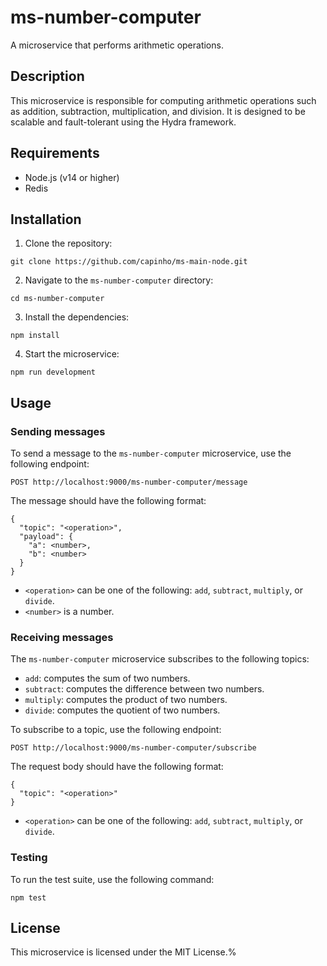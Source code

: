 # ms-number-computer

A microservice that performs arithmetic operations.

## Description

This microservice is responsible for computing arithmetic operations such as addition, subtraction, multiplication, and division. It is designed to be scalable and fault-tolerant using the Hydra framework.

## Requirements

- Node.js (v14 or higher)
- Redis

## Installation

1. Clone the repository:

```
git clone https://github.com/capinho/ms-main-node.git
```

2. Navigate to the `ms-number-computer` directory:

```
cd ms-number-computer
```

3. Install the dependencies:

```
npm install
```

4. Start the microservice:

```
npm run development
```

## Usage

### Sending messages

To send a message to the `ms-number-computer` microservice, use the following endpoint:

```
POST http://localhost:9000/ms-number-computer/message
```

The message should have the following format:

```
{
  "topic": "<operation>",
  "payload": {
    "a": <number>,
    "b": <number>
  }
}
```

- `<operation>` can be one of the following: `add`, `subtract`, `multiply`, or `divide`.
- `<number>` is a number.

### Receiving messages

The `ms-number-computer` microservice subscribes to the following topics:

- `add`: computes the sum of two numbers.
- `subtract`: computes the difference between two numbers.
- `multiply`: computes the product of two numbers.
- `divide`: computes the quotient of two numbers.

To subscribe to a topic, use the following endpoint:

```
POST http://localhost:9000/ms-number-computer/subscribe
```

The request body should have the following format:

```
{
  "topic": "<operation>"
}
```

- `<operation>` can be one of the following: `add`, `subtract`, `multiply`, or `divide`.

### Testing

To run the test suite, use the following command:

```
npm test
```

## License

This microservice is licensed under the MIT License.%
